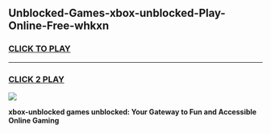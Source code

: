 
## Unblocked-Games-xbox-unblocked-Play-Online-Free-whkxn
<h3>
<a href="https://premium76.site?title=xbox-unblocked&ref=26A">CLICK TO PLAY</a></h3>
<hr>

<h3>
<a href="https://premium76.site?title=xbox-unblocked&ref=26A">CLICK 2 PLAY</a>
  
</h3>

<a href="https://premium76.site?title=xbox-unblocked&ref=26A"><img src="https://clearcache.store/games.png"></a>


**xbox-unblocked games unblocked: Your Gateway to Fun and Accessible Online Gaming**
